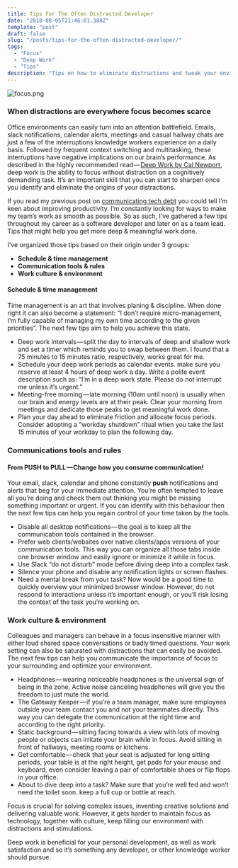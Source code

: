 ```yaml
---
title: Tips For The Often Distracted Developer
date: "2018-08-05T21:46:01.388Z"
template: "post"
draft: false
slug: "/posts/tips-for-the-often-distracted-developer/"
tags:
  - "Focus"
  - "Deep Work"
  - "Tips"
description: "Tips on how to eliminate distractions and tweak your environment & time towards less frustrating and more productive deep work."
---
```


![focus.png](/media/focus.png)

### When distractions are everywhere focus becomes scarce

Office environments can easily turn into an attention battlefield. Emails, slack notifications, calendar alerts, meetings and casual hallway chats are just a few of the interruptions knowledge workers experience on a daily basis. Followed by frequent context switching and multitasking, these interruptions have negative implications on our brain’s performance. As described in the highly recommended read — [Deep Work by Cal Newport](http://calnewport.com/books/deep-work/), deep work is the ability to focus without distraction on a cognitively demanding task. It’s an important skill that you can start to sharpen once you identify and eliminate the origins of your distractions.

If you read my previous post on [communicating tech debt](/posts/how-to-communicate-tech-debt/) you could tell I’m keen about improving productivity. I’m constantly looking for ways to make my team’s work as smooth as possible. So as such, I’ve gathered a few tips throughout my career as a software developer and later on as a team lead. Tips that might help you get more deep & meaningful work done.

I’ve organized those tips based on their origin under 3 groups:

*   **Schedule & time management**
*   **Communication tools & rules**
*   **Work culture & environment**

#### Schedule & time management

Time management is an art that involves planing & discipline. When done right it can also become a statement: “I don’t require micro-management, I’m fully capable of managing my own time according to the given priorities”. The next few tips aim to help you achieve this state.

*   Deep work intervals — split the day to intervals of deep and shallow work and set a timer which reminds you to swap between them. I found that a 75 minutes to 15 minutes ratio, respectively, works great for me.
*   Schedule your deep work periods as calendar events. make sure you reserve at least 4 hours of deep work a day. Write a polite event description such as: “I’m in a deep work state. Please do not interrupt me unless it’s urgent.”
*   Meeting-free morning — late morning (10am until noon) is usually when our brain and energy levels are at their peak. Clear your morning from meetings and dedicate those peaks to get meaningful work done.
*   Plan your day ahead to eliminate friction and allocate focus periods. Consider adopting a “workday shutdown” ritual when you take the last 15 minutes of your workday to plan the following day.

### Communications tools and rules

#### From PUSH to PULL — Change how you consume communication!

Your email, slack, calendar and phone constantly **push** notifications and alerts that beg for your immediate attention. You’re often tempted to leave all you’re doing and check them out thinking you might be missing something important or urgent. If you can identify with this behaviour then the next few tips can help you regain control of your time taken by the tools.

*   Disable all desktop notifications — the goal is to keep all the communication tools contained in the browser.
*   Prefer web clients/websites over native clients/apps versions of your communication tools. This way you can organize all those tabs inside one browser window and easily ignore or minimize it while in focus.
*   Use Slack “do not disturb” mode before diving deep into a complex task.
*   Silence your phone and disable any notification lights or screen flashes.
*   Need a mental break from your task? Now would be a good time to quickly overview your minimized browser window. However, do not respond to interactions unless it’s important enough, or you’ll risk losing the context of the task you’re working on.

### Work culture & environment

Colleagues and managers can behave in a focus insensitive manner with either loud shared space conversations or badly timed questions. Your work setting can also be saturated with distractions that can easily be avoided. The next few tips can help you communicate the importance of focus to your surrounding and optimize your environment.

*   Headphones — wearing noticeable headphones is the universal sign of being in the zone. Active noise canceling headphones will give you the freedom to just mute the world.
*   The Gateway Keeper — if you’re a team manager, make sure employees outside your team contact you and not your teammates directly. This way you can delegate the communication at the right time and according to the right priority.
*   Static background — sitting facing towards a view with lots of moving people or objects can irritate your brain while in focus. Avoid sitting in front of hallways, meeting rooms or kitchens.
*   Get comfortable — check that your seat is adjusted for long sitting periods, your table is at the right height, get pads for your mouse and keyboard, even consider leaving a pair of comfortable shoes or flip flops in your office.
*   About to dive deep into a task? Make sure that you’re well fed and won’t need the toilet soon. keep a full cup or bottle at reach.

Focus is crucial for solving complex issues, inventing creative solutions and delivering valuable work. However, it gets harder to maintain focus as technology, together with culture, keep filling our environment with distractions and stimulations.

Deep work is beneficial for your personal development, as well as work satisfaction and so it’s something any developer, or other knowledge worker should pursue.